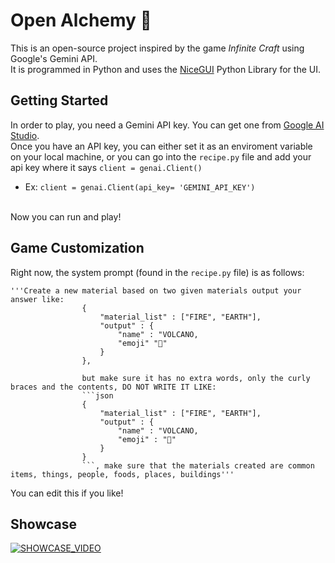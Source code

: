 # Open Alchemy 🧪
This is an open-source project inspired by the game _Infinite Craft_ using Google's Gemini API.\
It is programmed in Python and uses the [NiceGUI](https://nicegui.io/) Python Library for the UI.

## Getting Started
In order to play, you need a Gemini API key. You can get one from [Google AI Studio](https://aistudio.google.com/).\
Once you have an API key, you can either set it as an enviroment variable on your local machine, or you can go into the `recipe.py` file and add your api key where it says `client = genai.Client()`
  * Ex: `client = genai.Client(api_key= 'GEMINI_API_KEY')`
<br />
Now you can run and play!

## Game Customization
Right now, the system prompt (found in the `recipe.py` file) is as follows:
```
'''Create a new material based on two given materials output your answer like:    
                {
                    "material_list" : ["FIRE", "EARTH"],
                    "output" : {
                        "name" : "VOLCANO,
                        "emoji" "🌋"
                    }
                },
                
                but make sure it has no extra words, only the curly braces and the contents, DO NOT WRITE IT LIKE:
                ```json
                {
                    "material_list" : ["FIRE", "EARTH"],
                    "output" : {
                        "name" : "VOLCANO,
                        "emoji" : "🌋"
                    }
                }
                ```, make sure that the materials created are common items, things, people, foods, places, buildings'''
```
You can edit this if you like!

## Showcase
[![SHOWCASE_VIDEO](https://img.youtube.com/vi/1nIRfCMAF9U/0.jpg)](https://www.youtube.com/watch?v=1nIRfCMAF9U)
